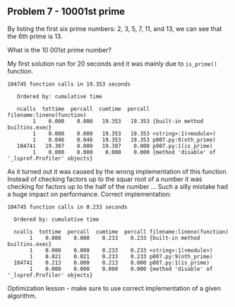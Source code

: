 ## Problem 7 - 10001st prime

By listing the first six prime numbers: 2, 3, 5, 7, 11, and 13, we can see that the 6th prime is 13.

What is the 10 001st prime number?

My first solution run for 20 seconds and it was mainly due to `is_prime()` function.

```
104745 function calls in 19.353 seconds

   Ordered by: cumulative time

   ncalls  tottime  percall  cumtime  percall filename:lineno(function)
        1    0.000    0.000   19.353   19.353 {built-in method builtins.exec}
        1    0.000    0.000   19.353   19.353 <string>:1(<module>)
        1    0.046    0.046   19.353   19.353 p007.py:9(nth_prime)
   104741   19.307    0.000   19.307    0.000 p007.py:1(is_prime)
        1    0.000    0.000    0.000    0.000 {method 'disable' of '_lsprof.Profiler' objects}
 ```

 As it turned out it was caused by the wrong implementation of this function. Instead of checking factors up to the squar root of a number it was checking for factors up to the half of the number ... Such a silly mistake had a huge impact on performance. Correct implementation:

 ```
 104745 function calls in 0.233 seconds

   Ordered by: cumulative time

   ncalls  tottime  percall  cumtime  percall filename:lineno(function)
        1    0.000    0.000    0.233    0.233 {built-in method builtins.exec}
        1    0.000    0.000    0.233    0.233 <string>:1(<module>)
        1    0.021    0.021    0.233    0.233 p007.py:9(nth_prime)
   104741    0.213    0.000    0.213    0.000 p007.py:1(is_prime)
        1    0.000    0.000    0.000    0.000 {method 'disable' of '_lsprof.Profiler' objects}
 ```

 Optimization lesson - make sure to use correct implementation of a given algorithm.
